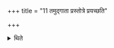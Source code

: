 +++
title = "11 तमुद्गाता प्रस्तोत्रे प्रयच्छति"

+++

<details><summary>थिते</summary>

11. The Udgātr̥ gives it (lute) to the Prastotr̥; he (gives) it to the Adhvaryu; the Adhvaryu (gives) it to someone else...
</details>
